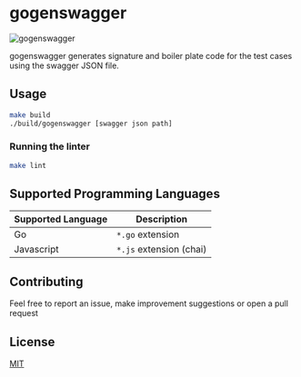 # gogenswagger

![gogenswagger](https://user-images.githubusercontent.com/30601645/196947481-17e87968-4cc8-4cc0-8a88-0f10684d236e.gif)

gogenswagger generates signature and boiler plate code for the test cases using the swagger JSON file.

## Usage

```bash
make build
./build/gogenswagger [swagger json path]
```

### Running the linter

```bash
make lint
```

## Supported Programming Languages

| Supported Language | Description             |
| ------------------ | ----------------------- |
| Go                 | `*.go` extension        |
| Javascript         | `*.js` extension (chai) |

## Contributing

Feel free to report an issue, make improvement suggestions or open a pull request

## License

[MIT](https://choosealicense.com/licenses/mit/)
